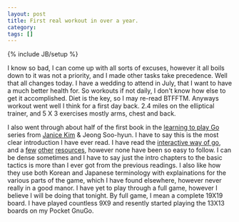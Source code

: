 ```yaml
---
layout: post
title: First real workout in over a year.
category: 
tags: []
---
```

{% include JB/setup %}

I know so bad, I can come up with all sorts of excuses, however it all boils down to it was not a priority, and I made other tasks take precedence.  Well that all changes today.  I have a wedding to attend in July, that I want to have a much better health for.  So workouts if not daily, I don't know how else to get it accomplished.  Diet is the key, so I may re-read BTFFTM.  Anyways workout went well I think for a first day back.  2.4 miles on the elliptical trainer, and 5 X 3 exercises mostly arms, chest and back.

I also went through about half of the first book in the <a href="http://www.amazon.com/gp/product/0964479613/103-9315480-5163064?v=glance&amp;n=283155" target="_blank" title="Learntoplaygo">learning to play Go</a> series from <a href="http://www.samarkand.net/" target="_blank" title="JaniceKim">Janice Kim</a> &amp; Jeong Soo-hyun.   I have to say this is the most clear introduction I have ever read.  I have read the <a href="http://playgo.to/interactive/" target="_blank" title="WayofGo">interactive way of go</a>, and a <a href="http://senseis.xmp.net/?BeginnerStudySection" target="_blank" title="SenseiWiki">few</a> <a href="http://gobase.org/studying/rules/?id=0&amp;ln=uk" target="_blank" title="Gobase">other</a> <a href="http://go.kestrel.nu/?adwords=true" target="_blank" title="TipsForGo">resources</a>, however none have been so easy to follow.  I can be dense sometimes and I have to say just the intro chapters to the basic tactics is more than I ever got from the previous readings.  I also like how they use both Korean and Japanese terminology with explainations for the various parts of the game, which I have found elsewhere, however never really in a good manor.  I have yet to play through a full game, however I believe I will be doing that tonight. By full game, I mean a complete 19X19 board.  I have played countless 9X9 and resently started playing the 13X13 boards on my Pocket GnuGo.
